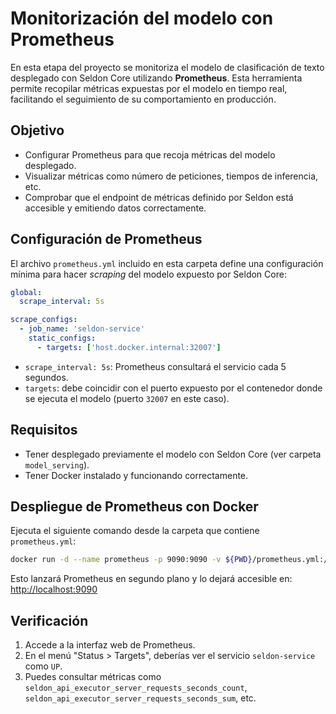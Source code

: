 # Monitorización del modelo con Prometheus

En esta etapa del proyecto se monitoriza el modelo de clasificación de texto desplegado con Seldon Core utilizando **Prometheus**. Esta herramienta permite recopilar métricas expuestas por el modelo en tiempo real, facilitando el seguimiento de su comportamiento en producción.

## Objetivo

- Configurar Prometheus para que recoja métricas del modelo desplegado.
- Visualizar métricas como número de peticiones, tiempos de inferencia, etc.
- Comprobar que el endpoint de métricas definido por Seldon está accesible y emitiendo datos correctamente.

## Configuración de Prometheus

El archivo `prometheus.yml` incluido en esta carpeta define una configuración mínima para hacer *scraping* del modelo expuesto por Seldon Core:

```yaml
global:
  scrape_interval: 5s

scrape_configs:
  - job_name: 'seldon-service'
    static_configs:
      - targets: ['host.docker.internal:32007']
```

- `scrape_interval: 5s`: Prometheus consultará el servicio cada 5 segundos.
- `targets`: debe coincidir con el puerto expuesto por el contenedor donde se ejecuta el modelo (puerto `32007` en este caso).

## Requisitos

- Tener desplegado previamente el modelo con Seldon Core (ver carpeta `model_serving`).
- Tener Docker instalado y funcionando correctamente.

## Despliegue de Prometheus con Docker

Ejecuta el siguiente comando desde la carpeta que contiene `prometheus.yml`:

```bash
docker run -d --name prometheus -p 9090:9090 -v ${PWD}/prometheus.yml:/etc/prometheus/prometheus.yml prom/prometheus
```

Esto lanzará Prometheus en segundo plano y lo dejará accesible en:  
[http://localhost:9090](http://localhost:9090)

## Verificación

1. Accede a la interfaz web de Prometheus.
2. En el menú "Status > Targets", deberías ver el servicio `seldon-service` como `UP`.
3. Puedes consultar métricas como `seldon_api_executor_server_requests_seconds_count`, `seldon_api_executor_server_requests_seconds_sum`, etc.